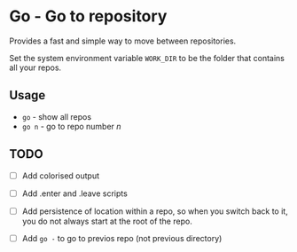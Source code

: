 # Go - Go to repository

Provides a fast and simple way to move between repositories.

Set the system environment variable `WORK_DIR` to be the folder that contains all your repos.

## Usage

* `go` - show all repos
* `go n` - go to repo number *n*

## TODO

- [ ] Add colorised output
- [ ] Add .enter and .leave scripts
- [ ] Add persistence of location within a repo, so when you switch back to it, you do not always start at the root of the repo.
- [ ] Add `go -` to go to previos repo (not previous directory)



